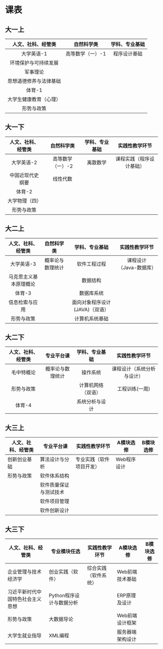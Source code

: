 # 课表

## 大一上

|   人文、社科、经管类   |    自然科学类    | 学科、专业基础 |
| :--------------------: | :--------------: | :------------: |
|       大学英语-1       | 高等数学（一）-1 |  程序设计基础  |
|  环境保护与可持续发展  |                  |                |
|        军事理论        |                  |                |
| 思想道德修养与法律基础 |                  |                |
| 体育-1 |                  |                |
| 大学生健康教育（心理） |                  |                |
| 形势与政策 |                  |                |

## 大一下

|   人文、社科、经管类   |    自然科学类    | 学科、专业基础 |实践性教学环节 |
| :--------------------: | :--------------: | :------------: |:------------: |
|       大学英语-2       | 高等数学（一）-2 |  离散数学  | 课程实践（程序设计基础）|
|  中国近现代史纲要  | 线性代数 |                | |
|        体育-2        |                  |                | |
| 大学物理（四） |                  |                | |
| 形势与政策 |                  |                | |

## 大二上

|   人文、社科、经管类   |    自然科学类    | 学科、专业基础 |实践性教学环节 |
| :--------------------: | :--------------: | :------------: |:------------: |
|       大学英语-3       | 概率论与数理统计 |  软件工程过程  | 课程设计（Java-数据库） |
|  马克思主义基本原理概论  |                  | 数据结构 | |
|        体育-3        |                  | 数据库系统 | |
| 信息检索与应用 |                  | 面向对象程序设计(JAVA)（双语） | |
| 形势与政策 |                  | 计算机系统基础 | |

## 大二下

|   人文、社科、经管类   |    专业平台课    | 学科、专业基础 |实践性教学环节 |
| :--------------------: | :--------------: | :------------: |:------------: |
|       毛中特概论       | 概率论与数理统计 |  操作系统  | 课程设计（系统分析与设计） |
|  形势与政策  |                  | 计算机网络（双语） | 工程训练(一周) |
|        体育-4        |                  | 系统分析与设计 | |

## 大三上

| 人文、社科、经管类 | 专业平台课             | 实践性教学环节           | A模块选修   | B模块选修 |
| ------------------ | ---------------------- | ------------------------ | ----------- | --------- |
| 创新创业基础       | 算法设计与分析         | 专业实践（软件项目开发） | Web程序设计 |           |
| 形势与政策         | 软件体系结构           |                          |             |           |
|                    | 软件质量保证与测试技术 |                          |             |           |
|                    | 软件项目管理           |                          |             |           |
|                    | 软件创新设计           |                          |             |           |

## 大三下

| 人文、社科、经管类               | 专业模块任选             | 实践性教学环节       | A模块选修        | B模块选修 |
| -------------------------------- | ------------------------ | -------------------- | ---------------- | --------- |
| 企业管理与技术经济学             | 创业实践（软件）         | 综合实践（软件系统） | Web前端技术基础  |           |
| 习近平新时代中国特色社会主义思想 | Python程序设计与数据分析 |                      | ERP原理及设计    |           |
| 形势与政策                       | 大数据导论               |                      | Web前端设计框架  |           |
| 大学生就业指导                   | XML编程                  |                      | 服务器端架构设计 |           |
